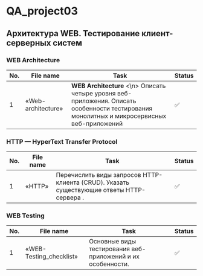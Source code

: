 # QA_project03
Архитектура WEB. Тестирование клиент-серверных систем
 ---
 
 <h3 id="web-archtecture" >WEB Architecture</h3>
 
| No. | File name             | Task                                                                        | Status |
| --- | ----------------------| --------------------------------------------------------------------------- | ------ |
| 1   | «Web-architecture»    | **WEB Architecture** <\n> Описать четыре уровня веб-приложения. Описать особенности тестирования монолитных и микросервисных веб-приложений| ✅     |

<h3 id="http" >HTTP — HyperText Transfer Protocol</h3>

| No. | File name             | Task                                                                        | Status |
| --- | ----------------------| --------------------------------------------------------------------------- | ------ |
| 1   | «HTTP»                | Перечислить виды запросов HTTP-клиента (CRUD). Указать существующие ответы HTTP-сервера . | ✅     |

<h3 id="web-testing" >WEB Testing</h3>

| No. | File name             | Task                                                                        | Status |
| --- | ----------------------| --------------------------------------------------------------------------- | ------ |
| 1   | «WEB-Testing_checklist» | Основные виды тестирования веб-приложений и их особенности.               | ✅     |
